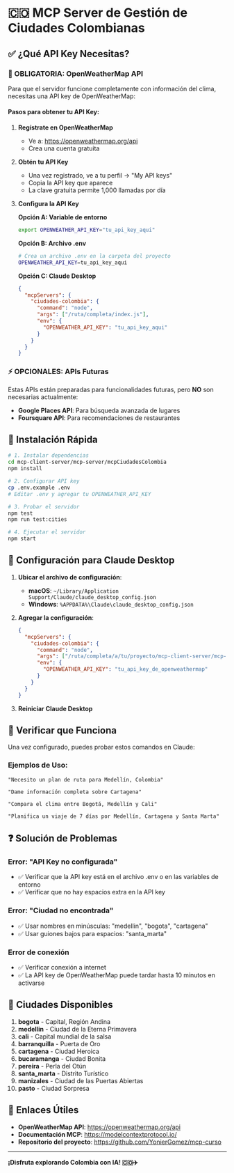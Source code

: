 # 🇨🇴 MCP Server de Gestión de Ciudades Colombianas

## ✅ ¿Qué API Key Necesitas?

### 🔑 OBLIGATORIA: OpenWeatherMap API

Para que el servidor funcione completamente con información del clima, necesitas una API key de OpenWeatherMap:

#### Pasos para obtener tu API Key:

1. **Regístrate en OpenWeatherMap**
   - Ve a: https://openweathermap.org/api
   - Crea una cuenta gratuita

2. **Obtén tu API Key**
   - Una vez registrado, ve a tu perfil → "My API keys"
   - Copia la API key que aparece
   - La clave gratuita permite 1,000 llamadas por día

3. **Configura la API Key**
   
   **Opción A: Variable de entorno**
   ```bash
   export OPENWEATHER_API_KEY="tu_api_key_aqui"
   ```
   
   **Opción B: Archivo .env**
   ```bash
   # Crea un archivo .env en la carpeta del proyecto
   OPENWEATHER_API_KEY=tu_api_key_aqui
   ```
   
   **Opción C: Claude Desktop**
   ```json
   {
     "mcpServers": {
       "ciudades-colombia": {
         "command": "node",
         "args": ["/ruta/completa/index.js"],
         "env": {
           "OPENWEATHER_API_KEY": "tu_api_key_aqui"
         }
       }
     }
   }
   ```

### ⚡ OPCIONALES: APIs Futuras

Estas APIs están preparadas para funcionalidades futuras, pero **NO** son necesarias actualmente:

- **Google Places API**: Para búsqueda avanzada de lugares
- **Foursquare API**: Para recomendaciones de restaurantes

## 🚀 Instalación Rápida

```bash
# 1. Instalar dependencias
cd mcp-client-server/mcp-server/mcpCiudadesColombia
npm install

# 2. Configurar API key
cp .env.example .env
# Editar .env y agregar tu OPENWEATHER_API_KEY

# 3. Probar el servidor
npm test
npm run test:cities

# 4. Ejecutar el servidor
npm start
```

## 📱 Configuración para Claude Desktop

1. **Ubicar el archivo de configuración**:
   - **macOS**: `~/Library/Application Support/Claude/claude_desktop_config.json`
   - **Windows**: `%APPDATA%\Claude\claude_desktop_config.json`

2. **Agregar la configuración**:
   ```json
   {
     "mcpServers": {
       "ciudades-colombia": {
         "command": "node",
         "args": ["/ruta/completa/a/tu/proyecto/mcp-client-server/mcp-server/mcpCiudadesColombia/index.js"],
         "env": {
           "OPENWEATHER_API_KEY": "tu_api_key_de_openweathermap"
         }
       }
     }
   }
   ```

3. **Reiniciar Claude Desktop**

## 🧪 Verificar que Funciona

Una vez configurado, puedes probar estos comandos en Claude:

### Ejemplos de Uso:

```
"Necesito un plan de ruta para Medellín, Colombia"
```

```
"Dame información completa sobre Cartagena"
```

```
"Compara el clima entre Bogotá, Medellín y Cali"
```

```
"Planifica un viaje de 7 días por Medellín, Cartagena y Santa Marta"
```

## ❓ Solución de Problemas

### Error: "API Key no configurada"
- ✅ Verificar que la API key está en el archivo .env o en las variables de entorno
- ✅ Verificar que no hay espacios extra en la API key

### Error: "Ciudad no encontrada"
- ✅ Usar nombres en minúsculas: "medellin", "bogota", "cartagena"
- ✅ Usar guiones bajos para espacios: "santa_marta"

### Error de conexión
- ✅ Verificar conexión a internet
- ✅ La API key de OpenWeatherMap puede tardar hasta 10 minutos en activarse

## 🎯 Ciudades Disponibles

1. **bogota** - Capital, Región Andina
2. **medellin** - Ciudad de la Eterna Primavera
3. **cali** - Capital mundial de la salsa
4. **barranquilla** - Puerta de Oro
5. **cartagena** - Ciudad Heroica
6. **bucaramanga** - Ciudad Bonita
7. **pereira** - Perla del Otún
8. **santa_marta** - Distrito Turístico
9. **manizales** - Ciudad de las Puertas Abiertas
10. **pasto** - Ciudad Sorpresa

## 🔗 Enlaces Útiles

- **OpenWeatherMap API**: https://openweathermap.org/api
- **Documentación MCP**: https://modelcontextprotocol.io/
- **Repositorio del proyecto**: https://github.com/YonierGomez/mcp-curso

---

**¡Disfruta explorando Colombia con IA! 🇨🇴✈️**
